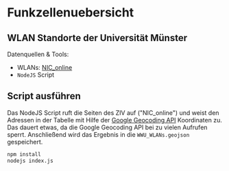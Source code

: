 # Funkzellenuebersicht

## WLAN Standorte der Universität Münster

Datenquellen & Tools:
 
* WLANs: [NIC_online](https://www.nic.uni-muenster.de/Funkzellenuebersicht.asp)
* `NodeJS` Script

## Script ausführen

Das NodeJS Script ruft die Seiten des ZIV auf ("NIC_online") und weist den Adressen in der Tabelle mit Hilfe der [Google Geocoding API](https://developers.google.com/maps/documentation/geocoding/) Koordinaten zu. Das dauert etwas, da die Google Geocoding API bei zu vielen Aufrufen sperrt. Anschließend wird das Ergebnis in die `WWU_WLANs.geojson` gespeichert.

```bash
npm install
nodejs index.js
```